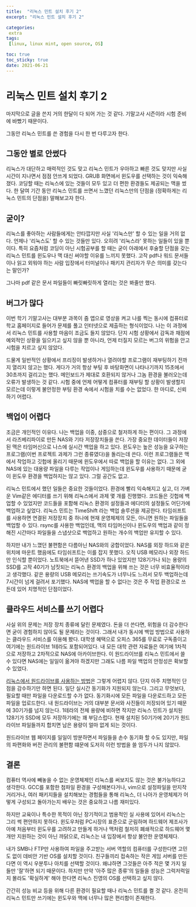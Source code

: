 ```yaml
---
title:  "리눅스 민트 설치 후기 2"
excerpt: "리눅스 민트 설치 후기 2"

categories:
 extra
tags:
 [linux, linux mint, open source, OS]

toc: true
toc_sticky: true
date: 2021-06-21
---
```


# 리눅스 민트 설치 후기 2

마지막으로 글을 쓴지 거의 한달이 다 되어 가는 것 같다. 기말고사 시즌이라 시험 준비에 바빴기 때문이다. 

그동안 리눅스 민트를 쓴 경험을 다시 한 번 다루고자 한다. 

## 그동안 별로 안썼다

리눅스가 대단하고 매력적인 것도 맞고 리눅스 민트가 우아하고 빠른 것도 맞지만 사실 시간이 지나면서 점점 안쓰게 되었다. GRUB 화면에서 윈도우를 선택하는 것이 익숙해졌다. 코딩할 때는 리눅스에 있는 것들이 모두 있고 더 편한 환경들도 제공되는 맥을 썼다. 한 달여 기간 동안 리눅스 민트를 쓰면서 느꼈던 리눅스만의 단점을 (정확하게는 리눅스 민트의 단점을) 말해보고자 한다.

## 굳이?

리눅스를 좋아하는 사람들에게는 안타깝지만 사실 '리눅스만' 할 수 있는 일을 거의 없다. 언제나 '리눅스도' 할 수 있는 것들만 있다. 오히려 '리눅스라' 못하는 일들이 있을 뿐이다. 특히 요즘처럼 코딩이 아닌 시험공부를 할 때는 굳이 아래에서 후술할 단점을 갖는 리눅스 민트를 윈도우나 맥 대신 써야할 이유를 느끼지 못했다. 고작 pdf나 워드 문서들이나 읽고 외워야 하는 사람 입장에서 터미널이나 패키지 관리자가 무슨 의미를 갖는다는 말인가? 

그나마 pdf 같은 문서 파일들이 빠릿빠릿하게 열리는 것은 봐줄만 했다. 

## 버그가 많다

이번 학기 기말고사는 대부분 과목이 줌 앱으로 영상을 켜고 나를 찍는 동시에 컴퓨터로 학교 홈페이지로 들어가 문제를 풀고 인터넷으로 제출하는 형식이었다. 나는 이 과정에서 리눅스 민트를 사용할 마음이 조금도 들지 않았다. 단지 시험 상황에서 감독과 채점에 예외적인 상황을 일으키고 싶지 않을 뿐 아니라, 언제 터질지 모르는 버그의 위험을 안고 시험을 치르고 싶지 않았다. 

드물게 일반적인 상황에서 프리징이 발생하거나 열려야할 프로그램이 재부팅하기 전까지 열리지 않고는 했다. 게다가 거의 항상 부팅 후 바탕화면이 나타나기까지 15초에서 30초까지 걸리고는 했다. 메인보드가 제대로 호환되지 않거나 그놈 환경을 불러오는데 오류가 발생하는 것 같다. 시험 중에 언제 어떻게 컴퓨터를 재부팅 할 상황이 발생할지 모르는데 이렇게 불안정한 부팅 환경 속에서 시험을 치를 수는 없었다. 한 마디로, 신뢰하기 어렵다. 

## 백업이 어렵다

조금은 개인적인 이유다. 나는 백업을 이중, 삼중으로 철저하게 하는 편이다. 그 과정에서 라즈베리파이로 만든 NAS와 기타 저장장치들을 쓴다. 가장 중요한 데이터들이 저장된 맥은 타임머신으로 나스에 실시간 백업을 하고 있다. 윈도우는 높은 성능을 요구하는 프로그램(이번 프로젝트 과제가 그런 종류였다)을 돌리는데 쓴다. 이런 프로그램들은 맥에서 작업하고 깃헙에 올리기 때문에 윈도우에서 따로 백업을 할 이유는 없다. 그 외에 NAS에 있는 대용량 파일을 다루는 작업이나 게임하는데 윈도우를 사용하기 때문에 굳이 윈도우 환경을 백업하지는 않고 있다. 그럴 공간도 없고. 

리눅스 민트에서 했던 일들은 중요한 것들이었다. 환경에 빨리 익숙해지고 싶고, 더 가벼운 Vim같은 에디터를 쓰기 위해 리눅스에서 과제 몇 개를 진행했다. 코드들은 깃헙에 백업할 수 있었지만 코드들을 포함해 리눅스 환경의 설정들과 에디터의 설정들도 어딘가에 백업하고 싶었다. 리눅스 민트는 TimeShift 라는 백업 솔루션을 제공한다. 타임쉬프트를 사용하면 연결된 저장장치 중 하나에 현재 운영체제의 모든, 아니면 원하는 파일들을 백업할 수 있다. rsync를 사용한 백업인데, 맥의 타임머신이나 윈도우의 백업과 같이 정해진 시간마다 파일들을 스냅샷으로 백업하고 원하는 개수의 백업만 유지할 수 있다. 

하지만 내가 느꼈던 불편함은 다름아닌 NAS와의 궁합이었다. NAS를 외장 하드와 같은 위치에 마운트 했음에도 타임쉬프트는 이를 잡지 못했다. 오직 USB 메모리나 외장 하드만 인식할 뿐이었다. 노트북에서 뜯어낸 SSD가 하나 있었지만 128기가나 되는 용량의 SSD를 고작 40기가 남짓되는 리눅스 환경의 백업을 위해 쓰는 것은 너무 비효율적이라고 생각했다. 같은 용량의 USB 메모리는 쓰기속도가 너무나도 느려서 모두 백업하는데 7시간이 넘게 걸려서 포기했다. NAS에 백업을 할 수 없다는 것은 주 작업 환경으로 쓰든데 있어 치명적인 단점이었다. 

## 클라우드 서비스를 쓰기 어렵다

사실 위의 문제는 저장 장치 종류에 달린 문제였다. 돈을 더 쓴다면, 위험을 더 감수한다면 굳이 경험하지 않아도 될 문제라는 것이다. 그래서 내가 동시에 백업 방법으로 사용하는 클라우드 서비스를 이용해 봤다. 대학생 혜택으로 오피스 365를 무료로 구독중이고 여기에는 원드라이브 1테라도 포함되어있다. 내 모든 대학 관련 자료들은 여기에 1차적으로 저장하고 2차적으로 NAS에 아카이브한다. 이 원드라이브를 리눅스 민트에서 쓸 수 있다면 NAS에는 일일이 옮겨야 하겠지만 그래도 나름 파일 백업의 안정성은 확보할 수 있었다. 

[리눅스에서 원드라이브를 사용하는 방법](https://github.com/abraunegg/onedrive)은 그렇게 어렵지 않다. 단지 아주 치명적인 단점을 감수하기만 하면 된다. 일단 실시간 동기화가 지원되지 않는다. 그리고 무엇보다, 필요할 때만 파일을 다운로드할 수가 없다. 동기화시에 모든 파일을 다운로드하고 모든 파일을 업로드한다. 내 원드라이브는 거의 대부분 문서와 사진들이 저장되어 있기 때문에 30기가를 넘지 않는다. 1테라의 전체 용량에 비하면 작지만 리눅스 민트가 설치된 128기가 SSD에 모두 저장하기에는 꽤 부담스럽다. 현재 설치된 50기가에 20기가 원드라이브 파일들까지 합치면 남은 용량이 얼마 없게 되는 것이다. 

원드라이브 웹 페이지를 일일이 방분하면서 파일들을 손수 동기화 할 수도 있지만, 파일의 파편화와 버전 관리의 불편함 떄문에 도저히 이런 방법을 쓸 엄두가 나지 않았다. 

## 결론 

컴퓨터 역사에 빼놓을 수 없는 운영체제인 리눅스를 써보지도 않는 것은 불가능하다고 생각한다. GCC를 포함한 첨파일 환경을 구성해본다거나, vim으로 설정파일을 만지작거리거나, 여러 패키지들을 설치해보는 경험들을 통해 리눅스, 더 나아가 운영체제가 어떻게 구성되고 돌아가는지 배우는 것은 중요하고 나름 재미있다. 

하지만 교육이나 특수한 목적이 아닌 장기적이고 범용적인 실 사용에 있어서 리눅스는 그리 썩 편안하지 못하다. 윈도우처럼 PC시장의 표준으로 군림하며 하드웨어 제조사가 아예 처음부터 윈도우를 고려하고 만들게 하거나 맥처럼 철저히 폐쇄적으로 하드웨어 몇 개만 지원하는 것이 아닌 까닭으로, 리눅스는 내 입장에서 항상 불안한 운영체제다. 

내가 SMB나 FTP만 사용하여 파일을 주고받는 서버 역할의 컴퓨터를 구성한다면 고민도 없이 데비안 기반 OS를 설치할 것이다. 친구들끼리 접속하는 작은 게임 서버를 만든다면 이 역시 우분투나 아치를 선택할 것이다. 왜냐하면 그것들은 아주 적은 몇 가지 일들만 '잘'하면 되기 때문이다. 하지만 만약 '아주 많은 종류'의 일들을 성능은 그럭저럭일지 몰라도 '확실하게' 해야 한다면 리눅스 진영의 OS를 선택하고 싶지 않다. 

간간히 성능 비교 등을 위해 다른 환경이 필요할 때나 리눅스 민트를 켤 것 같다. 온전히 리눅스 민트만 쓰기에는 윈도우와 맥에 너무나 많은 편리함이 존재한다. 

<script src="https://utteranc.es/client.js"
        repo="altair823/blog_comments"
        issue-term="pathname"
        theme="github-light"
        crossorigin="anonymous"
        async>
</script>

